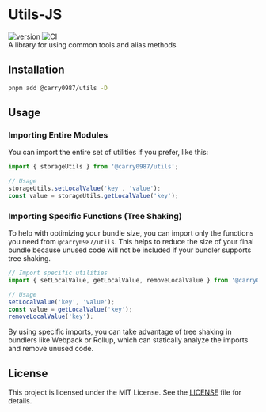 # Utils-JS
[![version](https://img.shields.io/npm/v/@carry0987/utils.svg)](https://www.npmjs.com/package/@carry0987/utils)
![CI](https://github.com/carry0987/Utils-JS/actions/workflows/ci.yml/badge.svg)  
A library for using common tools and alias methods

## Installation
```bash
pnpm add @carry0987/utils -D
```

## Usage

### Importing Entire Modules
You can import the entire set of utilities if you prefer, like this:

```javascript
import { storageUtils } from '@carry0987/utils';

// Usage
storageUtils.setLocalValue('key', 'value');
const value = storageUtils.getLocalValue('key');
```

### Importing Specific Functions (Tree Shaking)
To help with optimizing your bundle size, you can import only the functions you need from `@carry0987/utils`. This helps to reduce the size of your final bundle because unused code will not be included if your bundler supports tree shaking.

```javascript
// Import specific utilities
import { setLocalValue, getLocalValue, removeLocalValue } from '@carry0987/utils';

// Usage
setLocalValue('key', 'value');
const value = getLocalValue('key');
removeLocalValue('key');
```

By using specific imports, you can take advantage of tree shaking in bundlers like Webpack or Rollup, which can statically analyze the imports and remove unused code.

## License
This project is licensed under the MIT License. See the [LICENSE](LICENSE) file for details.
